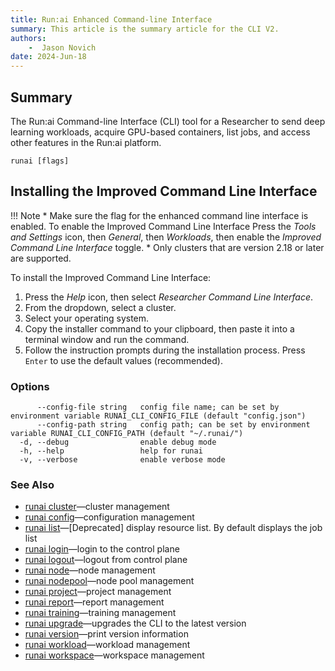 ```yaml
---
title: Run:ai Enhanced Command-line Interface
summary: This article is the summary article for the CLI V2.
authors:
    -  Jason Novich 
date: 2024-Jun-18
---
```


## Summary

The Run:ai Command-line Interface (CLI) tool for a Researcher to send deep learning workloads, acquire GPU-based containers, list jobs, and access other features in the Run:ai platform.

```
runai [flags]
```

## Installing the Improved Command Line Interface

!!! Note
    * Make sure the flag for the enhanced command line interface is enabled. To enable the Improved Command Line Interface Press the *Tools and Settings* icon, then *General*, then *Workloads*, then enable the *Improved Command Line Interface* toggle.
    * Only clusters that are version 2.18 or later are supported.

To install the Improved Command Line Interface:

1. Press the *Help* icon, then select *Researcher Command Line Interface*.
2. From the dropdown, select a cluster.
3. Select your operating system.
4. Copy the installer command to your clipboard, then paste it into a terminal window and run the command.
5. Follow the instruction prompts during the installation process. Press `Enter` to use the default values (recommended).

### Options

```
      --config-file string   config file name; can be set by environment variable RUNAI_CLI_CONFIG_FILE (default "config.json")
      --config-path string   config path; can be set by environment variable RUNAI_CLI_CONFIG_PATH (default "~/.runai/")
  -d, --debug                enable debug mode
  -h, --help                 help for runai
  -v, --verbose              enable verbose mode
```

### See Also

* [runai cluster](runai_cluster.md)&mdash;cluster management
* [runai config](runai_config.md)&mdash;configuration management
* [runai list](runai_list.md)&mdash;[Deprecated] display resource list. By default displays the job list
* [runai login](runai_login.md)&mdash;login to the control plane
* [runai logout](runai_logout.md)&mdash;logout from control plane
* [runai node](runai_node.md)&mdash;node management
* [runai nodepool](runai_nodepool.md)&mdash;node pool management
* [runai project](runai_project.md)&mdash;project management
* [runai report](runai_report.md)&mdash;report management
* [runai training](runai_training.md)&mdash;training management
* [runai upgrade](runai_upgrade.md)&mdash;upgrades the CLI to the latest version
* [runai version](runai_version.md)&mdash;print version information
* [runai workload](runai_workload.md)&mdash;workload management
* [runai workspace](runai_workspace.md)&mdash;workspace management
